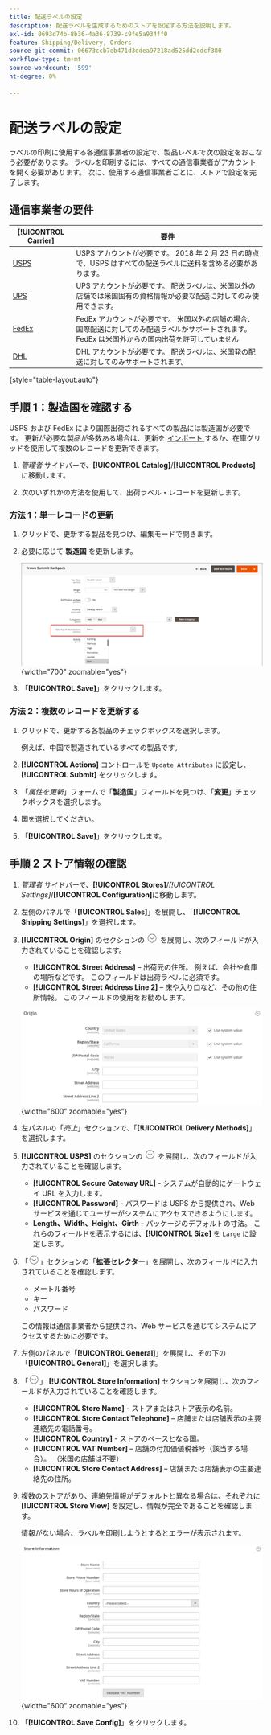 ```yaml
---
title: 配送ラベルの設定
description: 配送ラベルを生成するためのストアを設定する方法を説明します。
exl-id: 0693d74b-8b36-4a36-8739-c9fe5a934ff0
feature: Shipping/Delivery, Orders
source-git-commit: 06673ccb7eb471d3ddea97218ad525dd2cdcf380
workflow-type: tm+mt
source-wordcount: '599'
ht-degree: 0%

---
```


# 配送ラベルの設定

ラベルの印刷に使用する各通信事業者の設定で、製品レベルで次の設定をおこなう必要があります。 ラベルを印刷するには、すべての通信事業者がアカウントを開く必要があります。 次に、使用する通信事業者ごとに、ストアで設定を完了します。

## 通信事業者の要件

| [!UICONTROL Carrier] | 要件 |
|-------|--------|
| [USPS](usps.md) | USPS アカウントが必要です。 2018 年 2 月 23 日の時点で、USPS はすべての配送ラベルに送料を含める必要があります。 |
| [UPS](ups.md) | UPS アカウントが必要です。 配送ラベルは、米国以外の店舗では米国固有の資格情報が必要な配送に対してのみ使用できます。 |
| [FedEx](fedex.md) | FedEx アカウントが必要です。 米国以外の店舗の場合、国際配送に対してのみ配送ラベルがサポートされます。 FedEx は米国外からの国内出荷を許可していません |
| [DHL](dhl.md) | DHL アカウントが必要です。 配送ラベルは、米国発の配送に対してのみサポートされます。 |

{style="table-layout:auto"}

## 手順 1：製造国を確認する

USPS および FedEx により国際出荷されるすべての製品には製造国が必要です。 更新が必要な製品が多数ある場合は、更新を [ インポート ](../systems/data-import.md) するか、在庫グリッドを使用して複数のレコードを更新できます。

1. _管理者_ サイドバーで、**[!UICONTROL Catalog]**/**[!UICONTROL Products]** に移動します。

1. 次のいずれかの方法を使用して、出荷ラベル・レコードを更新します。

### 方法 1：単一レコードの更新

1. グリッドで、更新する製品を見つけ、編集モードで開きます。

1. 必要に応じて **製造国** を更新します。

   ![ 製造国 ](./assets/product-country-of-manufacture.png){width="700" zoomable="yes"}

1. 「**[!UICONTROL Save]**」をクリックします。

### 方法 2：複数のレコードを更新する

1. グリッドで、更新する各製品のチェックボックスを選択します。

   例えば、中国で製造されているすべての製品です。

1. **[!UICONTROL Actions]** コントロールを `Update Attributes` に設定し、**[!UICONTROL Submit]** をクリックします。

1. 「_属性を更新_」フォームで「**製造国**」フィールドを見つけ、「**変更**」チェックボックスを選択します。

1. 国を選択してください。

1. 「**[!UICONTROL Save]**」をクリックします。

## 手順 2 ストア情報の確認

1. _管理者_ サイドバーで、**[!UICONTROL Stores]**/_[!UICONTROL Settings]_/**[!UICONTROL Configuration]**&#x200B;に移動します。

1. 左側のパネルで「**[!UICONTROL Sales]**」を展開し、「**[!UICONTROL Shipping Settings]**」を選択します。

1. **[!UICONTROL Origin]** のセクションの ![ 展開セレクター ](../assets/icon-display-expand.png) を展開し、次のフィールドが入力されていることを確認します。

   - **[!UICONTROL Street Address]** – 出荷元の住所。 例えば、会社や倉庫の場所などです。 このフィールドは出荷ラベルに必須です。
   - **[!UICONTROL Street Address Line 2]** – 床や入り口など、その他の住所情報。 このフィールドの使用をお勧めします。

   ![ 接触チャネル ](../configuration-reference/sales/assets/shipping-settings-origin.png){width="600" zoomable="yes"}

1. 左パネルの「_売上_」セクションで、「**[!UICONTROL Delivery Methods]**」を選択します。

1. **[!UICONTROL USPS]** のセクションの ![ 展開セレクター ](../assets/icon-display-expand.png) を展開し、次のフィールドが入力されていることを確認します。

   - **[!UICONTROL Secure Gateway URL]** - システムが自動的にゲートウェイ URL を入力します。
   - **[!UICONTROL Password]** - パスワードは USPS から提供され、Web サービスを通じてユーザーがシステムにアクセスできるようにします。
   - **Length、Width、Height、Girth** - パッケージのデフォルトの寸法。 これらのフィールドを表示するには、**[!UICONTROL Size]** を `Large` に設定します。

1. 「![FedEx](../assets/icon-display-expand.png)」セクションの「**拡張セレクター**」を展開し、次のフィールドに入力されていることを確認します。

   - メートル番号
   - キー
   - パスワード

   この情報は通信事業者から提供され、Web サービスを通じてシステムにアクセスするために必要です。

1. 左側のパネルで「**[!UICONTROL General]**」を展開し、その下の「**[!UICONTROL General]**」を選択します。

1. 「![ 拡張セレクター ](../assets/icon-display-expand.png)」 **[!UICONTROL Store Information]** セクションを展開し、次のフィールドが入力されていることを確認します。

   - **[!UICONTROL Store Name]** - ストアまたはストア表示の名前。
   - **[!UICONTROL Store Contact Telephone]** – 店舗または店舗表示の主要連絡先の電話番号。
   - **[!UICONTROL Country]** - ストアのベースとなる国。
   - **[!UICONTROL VAT Number]** – 店舗の付加価値税番号（該当する場合）。 （米国の店舗は不要）
   - **[!UICONTROL Store Contact Address]** – 店舗または店舗表示の主要連絡先の住所。

1. 複数のストアがあり、連絡先情報がデフォルトと異なる場合は、それぞれに **[!UICONTROL Store View]** を設定し、情報が完全であることを確認します。

   情報がない場合、ラベルを印刷しようとするとエラーが表示されます。

   ![ 店舗情報 ](../configuration-reference/general/assets/general-store-information.png){width="600" zoomable="yes"}

1. 「**[!UICONTROL Save Config]**」をクリックします。
